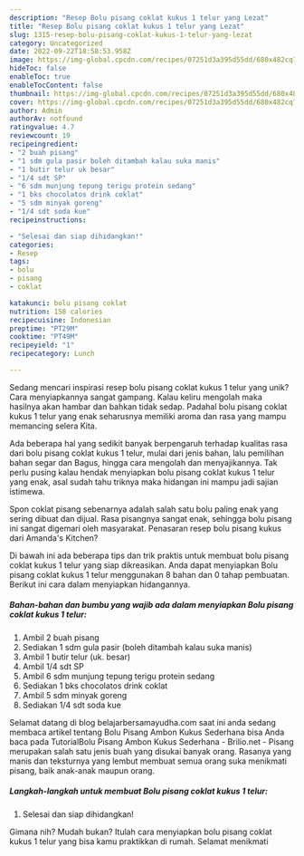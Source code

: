 ```yaml
---
description: "Resep Bolu pisang coklat kukus 1 telur yang Lezat"
title: "Resep Bolu pisang coklat kukus 1 telur yang Lezat"
slug: 1315-resep-bolu-pisang-coklat-kukus-1-telur-yang-lezat
category: Uncategorized
date: 2022-09-22T18:58:53.958Z
image: https://img-global.cpcdn.com/recipes/07251d3a395d55dd/680x482cq70/bolu-pisang-coklat-kukus-1-telur-foto-resep-utama.jpg
hideToc: false
enableToc: true
enableTocContent: false
thumbnail: https://img-global.cpcdn.com/recipes/07251d3a395d55dd/680x482cq70/bolu-pisang-coklat-kukus-1-telur-foto-resep-utama.jpg
cover: https://img-global.cpcdn.com/recipes/07251d3a395d55dd/680x482cq70/bolu-pisang-coklat-kukus-1-telur-foto-resep-utama.jpg
author: Admin
authorAv: notfound
ratingvalue: 4.7
reviewcount: 19
recipeingredient:
- "2 buah pisang"
- "1 sdm gula pasir boleh ditambah kalau suka manis"
- "1 butir telur uk besar"
- "1/4 sdt SP"
- "6 sdm munjung tepung terigu protein sedang"
- "1 bks chocolatos drink coklat"
- "5 sdm minyak goreng"
- "1/4 sdt soda kue"
recipeinstructions:

- "Selesai dan siap dihidangkan!"
categories:
- Resep
tags:
- bolu
- pisang
- coklat

katakunci: bolu pisang coklat 
nutrition: 158 calories
recipecuisine: Indonesian
preptime: "PT29M"
cooktime: "PT49M"
recipeyield: "1"
recipecategory: Lunch

---
```





Sedang mencari inspirasi resep bolu pisang coklat kukus 1 telur yang unik? Cara menyiapkannya sangat gampang. Kalau keliru mengolah maka hasilnya akan hambar dan bahkan tidak sedap. Padahal bolu pisang coklat kukus 1 telur yang enak seharusnya memiliki aroma dan rasa yang mampu memancing selera Kita.





Ada beberapa hal yang sedikit banyak berpengaruh terhadap kualitas rasa dari bolu pisang coklat kukus 1 telur, mulai dari jenis bahan, lalu pemilihan bahan segar dan Bagus, hingga cara mengolah dan menyajikannya. Tak perlu pusing kalau hendak menyiapkan bolu pisang coklat kukus 1 telur yang enak,      asal sudah tahu triknya maka hidangan ini mampu jadi sajian istimewa.














Spon coklat pisang sebenarnya adalah salah satu bolu paling enak yang sering dibuat dan dijual. Rasa pisangnya sangat enak, sehingga bolu pisang ini sangat digemari oleh masyarakat. Penasaran resep bolu pisang kukus dari Amanda&#39;s Kitchen?






Di bawah ini ada beberapa tips dan trik praktis untuk membuat bolu pisang coklat kukus 1 telur yang siap dikreasikan. Anda dapat menyiapkan Bolu pisang coklat kukus 1 telur menggunakan 8 bahan dan 0 tahap pembuatan. Berikut ini cara dalam menyiapkan hidangannya.

<!--inarticleads1-->

##### Bahan-bahan dan bumbu yang wajib ada dalam menyiapkan Bolu pisang coklat kukus 1 telur:

1. Ambil 2 buah pisang
1. Sediakan 1 sdm gula pasir (boleh ditambah kalau suka manis)
1. Ambil 1 butir telur (uk. besar)
1. Ambil 1/4 sdt SP
1. Ambil 6 sdm munjung tepung terigu protein sedang
1. Sediakan 1 bks chocolatos drink coklat
1. Ambil 5 sdm minyak goreng
1. Sediakan 1/4 sdt soda kue


Selamat datang di blog belajarbersamayudha.com saat ini anda sedang membaca artikel tentang Bolu Pisang Ambon Kukus Sederhana bisa Anda baca pada TutorialBolu Pisang Ambon Kukus Sederhana - Brilio.net - Pisang merupakan salah satu jenis buah yang disukai banyak orang. Rasanya yang manis dan teksturnya yang lembut membuat semua orang suka menikmati pisang, baik anak-anak maupun orang. 

<!--inarticleads2-->

##### Langkah-langkah untuk membuat Bolu pisang coklat kukus 1 telur:


1. Selesai dan siap dihidangkan!



Gimana nih? Mudah bukan? Itulah cara menyiapkan bolu pisang coklat kukus 1 telur yang bisa kamu praktikkan di rumah. Selamat menikmati
